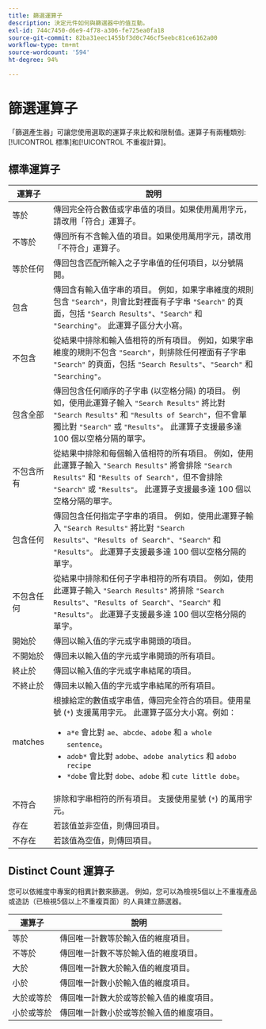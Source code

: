 ```yaml
---
title: 篩選運算子
description: 決定元件如何與篩選器中的值互動。
exl-id: 744c7450-d6e9-4f78-a306-fe725ea0fa18
source-git-commit: 82ba31eec1455bf3d0c746cf5eebc81ce6162a00
workflow-type: tm+mt
source-wordcount: '594'
ht-degree: 94%

---
```


# 篩選運算子

「篩選產生器」可讓您使用選取的運算子來比較和限制值。運算子有兩種類別: [!UICONTROL 標準]和[!UICONTROL 不重複計算]。

## 標準運算子

| 運算子 | 說明 |
| --- | --- |
| 等於 | 傳回完全符合數值或字串值的項目。如果使用萬用字元，請改用「符合」運算子。 |
| 不等於 | 傳回所有不含輸入值的項目。如果使用萬用字元，請改用「不符合」運算子。 |
| 等於任何 | 傳回包含匹配所輸入之子字串值的任何項目，以分號隔開。 |
| 包含 | 傳回含有輸入值字串的項目。 例如，如果字串維度的規則包含 `"Search"`，則會比對裡面有子字串 `"Search"` 的頁面，包括 `"Search Results"`、`"Search"` 和 `"Searching"`。 此運算子區分大小寫。 |
| 不包含 | 從結果中排除和輸入值相符的所有項目。 例如，如果字串維度的規則不包含 `"Search"`，則排除任何裡面有子字串 `"Search"` 的頁面，包括 `"Search Results"`、`"Search"` 和 `"Searching"`。 |
| 包含全部 | 傳回包含任何順序的子字串 (以空格分隔) 的項目。 例如，使用此運算子輸入 `"Search Results"` 將比對 `"Search Results"` 和 `"Results of Search"`，但不會單獨比對 `"Search"` 或 `"Results"`。 此運算子支援最多達 100 個以空格分隔的單字。 |
| 不包含所有 | 從結果中排除和每個輸入值相符的所有項目。 例如，使用此運算子輸入 `"Search Results"` 將會排除 `"Search Results"` 和 `"Results of Search"`，但不會排除 `"Search"` 或 `"Results"`。 此運算子支援最多達 100 個以空格分隔的單字。 |
| 包含任何 | 傳回包含任何指定子字串的項目。 例如，使用此運算子輸入 `"Search Results"` 將比對 `"Search Results"`、`"Results of Search"`、`"Search"` 和 `"Results"`。 此運算子支援最多達 100 個以空格分隔的單字。 |
| 不包含任何 | 從結果中排除和任何子字串相符的所有項目。 例如，使用此運算子輸入 `"Search Results"` 將排除 `"Search Results"`、`"Results of Search"`、`"Search"` 和 `"Results"`。 此運算子支援最多達 100 個以空格分隔的單字。 |
| 開始於 | 傳回以輸入值的字元或字串開頭的項目。 |
| 不開始於 | 傳回未以輸入值的字元或字串開頭的所有項目。 |
| 終止於 | 傳回以輸入值的字元或字串結尾的項目。 |
| 不終止於 | 傳回未以輸入值的字元或字串結尾的所有項目。 |
| matches | 根據給定的數值或字串值，傳回完全符合的項目。使用星號 (`*`) 支援萬用字元。 此運算子區分大小寫。例如：<ul><li>`a*e` 會比對 `ae`、`abcde`、`adobe` 和 `a whole sentence`。</li><li>`adob*` 會比對 `adobe`、`adobe analytics` 和 `adobo recipe`</li><li>`*dobe` 會比對 `dobe`、`adobe` 和 `cute little dobe`。</li></ul> |
| 不符合 | 排除和字串相符的所有項目。 支援使用星號 (`*`) 的萬用字元。 |
| 存在 | 若該值並非空值，則傳回項目。 |
| 不存在 | 若該值為空值，則傳回項目。 |

## Distinct Count 運算子

您可以依維度中專案的相異計數來篩選。 例如，您可以為檢視5個以上不重複產品或造訪（已檢視5個以上不重複頁面）的人員建立篩選器。

| 運算子 | 說明 |
| --- | --- |
| 等於 | 傳回唯一計數等於輸入值的維度項目。 |
| 不等於 | 傳回唯一計數不等於輸入值的維度項目。 |
| 大於 | 傳回唯一計數大於輸入值的維度項目。 |
| 小於 | 傳回唯一計數小於輸入值的維度項目。 |
| 大於或等於 | 傳回唯一計數大於或等於輸入值的維度項目。 |
| 小於或等於 | 傳回唯一計數小於或等於輸入值的維度項目。 |
